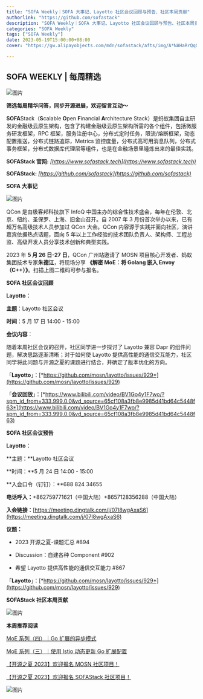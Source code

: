 ```yaml
---
title: "SOFA Weekly｜SOFA 大事记、Layotto 社区会议回顾与预告、社区本周贡献"
authorlink: "https://github.com/sofastack"
description: "SOFA Weekly｜SOFA 大事记、Layotto 社区会议回顾与预告、社区本周贡献"
categories: "SOFA Weekly"
tags: ["SOFA Weekly"]
date: 2023-05-19T15:00:00+08:00
cover: "https://gw.alipayobjects.com/mdn/sofastack/afts/img/A*NAHaRrQqGzAAAAAAAAAAAAAAARQnAQ"

---
```


## SOFA WEEKLY | 每周精选

![图片](https://p3-juejin.byteimg.com/tos-cn-i-k3u1fbpfcp/1e08fca65f7643c783d33f590bb41d5a~tplv-k3u1fbpfcp-zoom-1.image)

**筛选每周精华问答，同步开源进展，欢迎留言互动～**

**SOFA**Stack（**S**calable **O**pen **F**inancial **A**rchitecture Stack）是蚂蚁集团自主研发的金融级云原生架构，包含了构建金融级云原生架构所需的各个组件，包括微服务研发框架，RPC 框架，服务注册中心，分布式定时任务，限流/熔断框架，动态配置推送，分布式链路追踪，Metrics 监控度量，分布式高可用消息队列，分布式事务框架，分布式数据库代理层等组件，也是在金融场景里锤炼出来的最佳实践。

**SOFAStack 官网:** *[https://www.sofastack.tech](https://www.sofastack.tech)*

**SOFAStack:** *[https://github.com/sofastack](https://github.com/sofastack)*

**SOFA 大事记**

![图片](https://mmbiz.qpic.cn/mmbiz_png/nibOZpaQKw0ibwXPxqC8mufMuBufWA5AIGmTia61H7kWiab2ibgQ2pKUdMz7peoib7ItZCMuKTt1zib2fZBeZdUdhB9mA/640?wx_fmt=png&wxfrom=5&wx_lazy=1&wx_co=1)

QCon 是由极客邦科技旗下 InfoQ 中国主办的综合性技术盛会，每年在伦敦、北京、纽约、圣保罗、上海、旧金山召开。自 2007 年 3 月份首次举办以来，已有超万名高级技术人员参加过 QCon 大会。QCon 内容源于实践并面向社区，演讲嘉宾依据热点话题，面向 5 年以上工作经验的技术团队负责人、架构师、工程总监、高级开发人员分享技术创新和典型实践。

2023 年 **5 月 26 日-27 日**，QCon 广州站邀请了 MOSN 项目核心开发者、蚂蚁集团技术专家**朱德江**，将现场分享 **《解密 MoE：将 Golang 嵌入 Envoy（C++）》**。扫描上图二维码可参与报名。

**SOFA 社区会议回顾**  

**Layotto：**

**主题**：Layotto 社区会议

**时间**：5 月 17 日 14:00 - 15:00

**会议内容**：

随着本周社区会议的召开，社区同学进一步探讨了 Layotto 兼容 Dapr 的组件问题，解决思路逐渐清晰；对于如何使 Layotto 提供高性能的通信交互能力，社区同学将此问题与开源之夏的课题进行结合，并确定了版本优化的方向。

「**Layotto**」：[*https://github.com/mosn/layotto/issues/929*](https://github.com/mosn/layotto/issues/929)

「**会议回放**」：[*https://www.bilibili.com/video/BV1Go4y1F7wo/?spm_id_from=333.999.0.0&vd_source=65cf108a3fb8e9985d41bd64c5448f63*](https://www.bilibili.com/video/BV1Go4y1F7wo/?spm_id_from=333.999.0.0&vd_source=65cf108a3fb8e9985d41bd64c5448f63)

 **SOFA 社区会议预告** 

**Layotto：**

**主题：**Layotto 社区会议

**时间：**5 月 24 日 14:00 - 15:00

**入会口令（钉钉）：**688 824 34655

**电话呼入：**+862759771621（中国大陆）+8657128356288（中国大陆）

**入会链接：**[https://meeting.dingtalk.com/j/07I8wgAxaS6](https://meeting.dingtalk.com/j/07I8wgAxaS6)

**议题：**

- 2023 开源之夏-课题汇总 #894

- Discussion：自建各种 Component #902

- 希望 Layotto 提供高性能的通信交互能力 #867

「**Layotto**」：[*https://github.com/mosn/layotto/issues/929*](https://github.com/mosn/layotto/issues/929)

  **SOFAStack  社区本周贡献**  

![图片](https://mmbiz.qpic.cn/mmbiz_jpg/nibOZpaQKw0ibwXPxqC8mufMuBufWA5AIG25icythe9qfhgrKuYOjq84mWk2x1KWicGQLOENevnHvK0C6eyXNSSU8Q/640?wx_fmt=jpeg&wxfrom=5&wx_lazy=1&wx_co=1)

  **本周推荐阅读** 

[MoE 系列（四）｜Go 扩展的异步模式](https://mp.weixin.qq.com/s/to6U_5UfU1LUSj6vGsQQuQ)

[MoE 系列（三）｜使用 Istio 动态更新 Go 扩展配置](https://mp.weixin.qq.com/s/gvbvAZEUbjtD-UpKziHmBA)

[【开源之夏 2023】欢迎报名 MOSN 社区项目！](https://mp.weixin.qq.com/s/_YioODtkDDyG3GxIg3HBQQ)

[【开源之夏 2023】欢迎报名 SOFAStack 社区项目！](https://mp.weixin.qq.com/s/OMm01cUTmFTuAfiPw_0c7Q)

![图片](https://mmbiz.qpic.cn/mmbiz_jpg/nibOZpaQKw0icFMvfmJYE2gzNBePWwuuickPbVLQXdjXHytsPOr7fibEPjbYY2TZU8BcwsrJzoLVGQt7j9qJcF6aqw/640?wx_fmt=jpeg&wxfrom=5&wx_lazy=1&wx_co=1)
